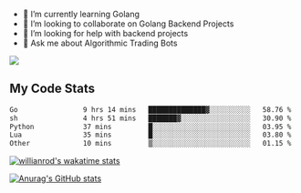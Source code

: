 
- 🌱 I’m currently learning Golang
- 👯 I’m looking to collaborate on Golang Backend Projects
- 🤔 I’m looking for help with backend projects
- 💬 Ask me about Algorithmic Trading Bots

![](https://github-profile-trophy.vercel.app/?username=kevinbarrero)

## My Code Stats

<!--START_SECTION:waka-->

```txt
Go                9 hrs 14 mins   ██████████████▓░░░░░░░░░░   58.76 %
sh                4 hrs 51 mins   ███████▓░░░░░░░░░░░░░░░░░   30.90 %
Python            37 mins         █░░░░░░░░░░░░░░░░░░░░░░░░   03.95 %
Lua               35 mins         █░░░░░░░░░░░░░░░░░░░░░░░░   03.80 %
Other             10 mins         ▒░░░░░░░░░░░░░░░░░░░░░░░░   01.15 %
```

<!--END_SECTION:waka-->

[![willianrod's wakatime stats](https://github-readme-stats.vercel.app/api/wakatime?username=holdandup&layout=compact&theme=react&custom_title=Wakatime%20All%20Time%20Stats&langs_count=8)](https://github.com/anuraghazra/github-readme-stats)

[![Anurag's GitHub stats](https://github-readme-stats.vercel.app/api?username=Kevinbarrero)](https://github.com/anuraghazra/github-readme-stats)




